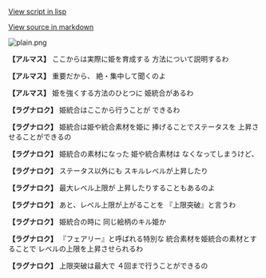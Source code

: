 [View script in lisp](../scripts/110204007.txt)

[View source in markdown](110204007.md)

![plain.png](../images/backgrounds/plain.png)

**【アルマス】**
ここからは実際に姫を育成する
方法について説明するわ

**【アルマス】**
重要だから、
絶・集中して聞くのよ

**【アルマス】**
姫を強くする方法のひとつに
姫統合があるわ

**【ラグナロク】**
姫統合はここから行うことが
できるわ

**【ラグナロク】**
姫統合は姫や統合素材を姫に
捧げることでステータスを
上昇させることができるの

**【ラグナロク】**
姫統合の素材になった
姫や統合素材は
なくなってしまうけど、

**【ラグナロク】**
ステータス以外にも
スキルレベルが上昇したり

**【ラグナロク】**
最大レベル上限が
上昇したりすることもあるのよ

**【ラグナロク】**
あと、レベル上限が上がることを
『上限突破』と言うわ

**【ラグナロク】**
姫統合の時に
同じ絵柄のキル姫か

**【ラグナロク】**
『フェアリー』と呼ばれる特別な
統合素材を姫統合の素材とすることで
レベルの上限を上昇させられるわ

**【ラグナロク】**
上限突破は最大で
４回まで行うことができるの